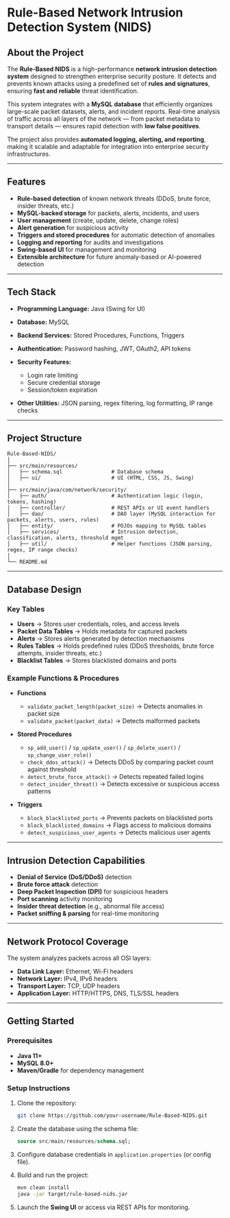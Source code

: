 # Rule-Based Network Intrusion Detection System (NIDS)

## About the Project

The **Rule-Based NIDS** is a high-performance **network intrusion detection system** designed to strengthen enterprise security posture. It detects and prevents known attacks using a predefined set of **rules and signatures**, ensuring **fast and reliable** threat identification.

This system integrates with a **MySQL database** that efficiently organizes large-scale packet datasets, alerts, and incident reports. Real-time analysis of traffic across all layers of the network — from packet metadata to transport details — ensures rapid detection with **low false positives**.

The project also provides **automated logging, alerting, and reporting**, making it scalable and adaptable for integration into enterprise security infrastructures.

---

## Features

*  **Rule-based detection** of known network threats (DDoS, brute force, insider threats, etc.)
*  **MySQL-backed storage** for packets, alerts, incidents, and users
*  **User management** (create, update, delete, change roles)
*  **Alert generation** for suspicious activity
*  **Triggers and stored procedures** for automatic detection of anomalies
*  **Logging and reporting** for audits and investigations
*  **Swing-based UI** for management and monitoring
*  **Extensible architecture** for future anomaly-based or AI-powered detection

---

## Tech Stack

* **Programming Language:** Java (Swing for UI)
* **Database:** MySQL
* **Backend Services:** Stored Procedures, Functions, Triggers
* **Authentication:** Password hashing, JWT, OAuth2, API tokens
* **Security Features:**

  * Login rate limiting
  * Secure credential storage
  * Session/token expiration
* **Other Utilities:** JSON parsing, regex filtering, log formatting, IP range checks

---

## Project Structure

```
Rule-Based-NIDS/
│
├── src/main/resources/
│   ├── schema.sql                # Database schema
│   ├── ui/                       # UI (HTML, CSS, JS, Swing)
│
├── src/main/java/com/network/security/
│   ├── auth/                     # Authentication logic (login, tokens, hashing)
│   ├── controller/               # REST APIs or UI event handlers
│   ├── dao/                      # DAO layer (MySQL interaction for packets, alerts, users, rules)
│   ├── entity/                   # POJOs mapping to MySQL tables
│   ├── services/                 # Intrusion detection, classification, alerts, threshold mgmt
│   ├── util/                     # Helper functions (JSON parsing, regex, IP range checks)
│
└── README.md
```

---

## Database Design

### Key Tables

* **Users** → Stores user credentials, roles, and access levels
* **Packet Data Tables** → Holds metadata for captured packets
* **Alerts** → Stores alerts generated by detection mechanisms
* **Rules Tables** → Holds predefined rules (DDoS thresholds, brute force attempts, insider threats, etc.)
* **Blacklist Tables** → Stores blacklisted domains and ports

### Example Functions & Procedures

* **Functions**

  * `validate_packet_length(packet_size)` → Detects anomalies in packet size
  * `validate_packet(packet_data)` → Detects malformed packets

* **Stored Procedures**

  * `sp_add_user()` / `sp_update_user()` / `sp_delete_user()` / `sp_change_user_role()`
  * `check_ddos_attack()` → Detects DDoS by comparing packet count against threshold
  * `detect_brute_force_attack()` → Detects repeated failed logins
  * `detect_insider_threat()` → Detects excessive or suspicious access patterns

* **Triggers**

  * `block_blacklisted_ports` → Prevents packets on blacklisted ports
  * `block_blacklisted_domains` → Flags access to malicious domains
  * `detect_suspicious_user_agents` → Detects malicious user agents

---

## Intrusion Detection Capabilities

* **Denial of Service (DoS/DDoS)** detection
* **Brute force attack** detection
* **Deep Packet Inspection (DPI)** for suspicious headers
* **Port scanning** activity monitoring
* **Insider threat detection** (e.g., abnormal file access)
* **Packet sniffing & parsing** for real-time monitoring

---

## Network Protocol Coverage

The system analyzes packets across all OSI layers:

* **Data Link Layer:** Ethernet, Wi-Fi headers
* **Network Layer:** IPv4, IPv6 headers
* **Transport Layer:** TCP, UDP headers
* **Application Layer:** HTTP/HTTPS, DNS, TLS/SSL headers

---

## Getting Started

### Prerequisites

* **Java 11+**
* **MySQL 8.0+**
* **Maven/Gradle** for dependency management

### Setup Instructions

1. Clone the repository:

   ```bash
   git clone https://github.com/your-username/Rule-Based-NIDS.git
   ```
2. Create the database using the schema file:

   ```sql
   source src/main/resources/schema.sql;
   ```
3. Configure database credentials in `application.properties` (or config file).
4. Build and run the project:

   ```bash
   mvn clean install
   java -jar target/rule-based-nids.jar
   ```
5. Launch the **Swing UI** or access via REST APIs for monitoring.
 
 
